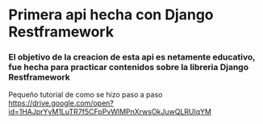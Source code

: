 # Primera api hecha con Django Restframework 

### El objetivo de la creacion de esta api es netamente educativo, fue hecha para practicar contenidos sobre la libreria Django Restframework

Pequeño tutorial de como se hizo paso a paso
https://drive.google.com/open?id=1HAJprYyM1LuTR7f5CFpPvWlMPnXrwsOkJuwQLRUlqYM
